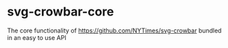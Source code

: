 # svg-crowbar-core
The core functionality of https://github.com/NYTimes/svg-crowbar bundled in an easy to use API
